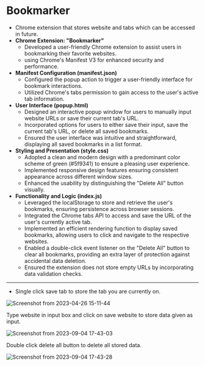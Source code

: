 # Bookmarker
- Chrome extension that stores website and tabs which can be accessed in future.
- **Chrome Extension: "Bookmarker"**
   - Developed a user-friendly Chrome extension to assist users in bookmarking their favorite websites.
   -  using Chrome's Manifest V3 for enhanced security and performance.
- **Manifest Configuration (manifest.json)**
  - Configured the popup action to trigger a user-friendly interface for bookmark interactions.
  - Utilized Chrome's tabs permission to gain access to the user's active tab information.
- **User Interface (popup.html)**
   - Designed an interactive popup window for users to manually input website URLs or save their current tab's URL.
   - Incorporated options for users to either save their input, save the current tab's URL, or delete all saved bookmarks.
   - Ensured the user interface was intuitive and straightforward, displaying all saved bookmarks in a list format.
- **Styling and Presentation (style.css)**
  - Adopted a clean and modern design with a predominant color scheme of green (#5f9341) to ensure a pleasing user experience.
  - Implemented responsive design features ensuring consistent appearance across different window sizes.
  - Enhanced the usability by distinguishing the "Delete All" button visually.
- **Functionality and Logic (index.js)**
  - Leveraged the localStorage to store and retrieve the user's bookmarks, ensuring persistence across browser sessions.
  - Integrated the Chrome tabs API to access and save the URL of the user's currently active tab.
  - Implemented an efficient rendering function to display saved bookmarks, allowing users to click and navigate to the respective websites.
  - Enabled a double-click event listener on the "Delete All" button to clear all bookmarks, providing an extra layer of protection against accidental data deletion.
  - Ensured the extension does not store empty URLs by incorporating data validation checks.
---
- Single click save tab to store the tab you are currently on.

![Screenshot from 2023-04-26 15-11-44](https://user-images.githubusercontent.com/95877070/234545481-98badb17-404e-4e04-8fb9-4cb08462b500.png)

Type website in input box and click on save website to store data given as input.

![Screenshot from 2023-09-04 17-43-03](https://github.com/Atharv-a/Bookmarker/assets/95877070/958982ac-65fd-45d8-bcaf-fab89e6afd72)

Double click delete all button to delete all stored data.

![Screenshot from 2023-09-04 17-43-28](https://github.com/Atharv-a/Bookmarker/assets/95877070/76ad41a0-75e6-4845-8a05-7c581693729f)
